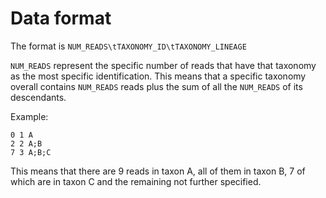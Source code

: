 # Data format

The format is `NUM_READS\tTAXONOMY_ID\tTAXONOMY_LINEAGE`

`NUM_READS` represent the specific number of reads that have that taxonomy as the most specific identification. This means that a specific taxonomy overall contains `NUM_READS` reads plus the sum of all the `NUM_READS` of its descendants.

Example:

```
0 1 A
2 2 A;B
7 3 A;B;C
```

This means that there are 9 reads in taxon A, all of them in taxon B, 7 of which are in taxon C and the remaining not further specified.
